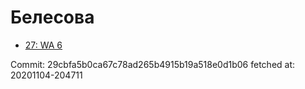 # Белесова
- [27: WA 6](27.md)

Commit: 29cbfa5b0ca67c78ad265b4915b19a518e0d1b06
 fetched at: 20201104-204711
